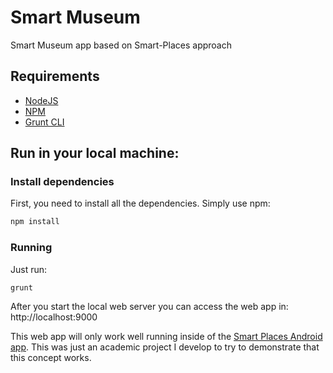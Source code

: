 # Smart Museum
Smart Museum app based on Smart-Places approach

## Requirements
- [NodeJS](https://nodejs.org/en/)
- [NPM](https://www.npmjs.com/)
- [Grunt CLI](https://gruntjs.com/getting-started)

## Run in your local machine:
### Install dependencies
First, you need to install all the dependencies. Simply use npm:
```bash
npm install
```

### Running
Just run:
```
grunt
```

After you start the local web server you can access the web app in:
http://localhost:9000

This web app will only work well running inside of the [Smart Places Android app](https://github.com/samfcmc/master-thesis/tree/master/SmartPlacesAndroid).
This was just an academic project I develop to try to demonstrate that this concept works.
